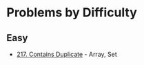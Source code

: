 # Problems by Difficulty

## Easy
- [217. Contains Duplicate](../solutions/p0217_contains_duplicate.py) - Array, Set

